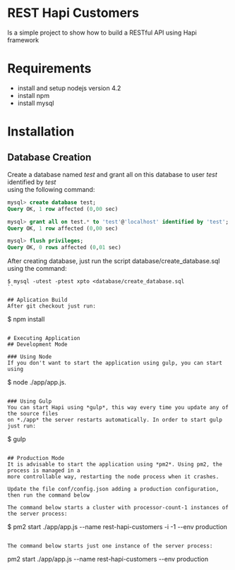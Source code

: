 # REST Hapi Customers
Is a simple project to show how to build a RESTful API using Hapi framework

# Requirements
* install and setup nodejs version 4.2
* install npm
* install mysql 

# Installation

## Database Creation
Create a database named *test* and grant all on this database to user *test* identified by *test*  
using the following command:
```sql
mysql> create database test;
Query OK, 1 row affected (0,00 sec)

mysql> grant all on test.* to 'test'@'localhost' identified by 'test';
Query OK, 1 row affected (0,00 sec)

mysql> flush privileges;
Query OK, 0 rows affected (0,01 sec)
```
After creating database, just run the script database/create_database.sql using the command:
```
$ mysql -utest -ptest xpto <database/create_database.sql 
``

## Aplication Build
After git checkout just run:
```
$ npm install
```

# Executing Application
## Development Mode

### Using Node
If you don't want to start the application using gulp, you can start using
```
$ node ./app/app.js.
```

### Using Gulp
You can start Hapi using *gulp*, this way every time you update any of the source files
on *./app* the server restarts automatically. In order to start gulp just run:
```
$ gulp
```

## Production Mode
It is advisable to start the application using *pm2*. Using pm2, the process is managed in a 
more controllable way, restarting the node process when it crashes.

Update the file conf/config.json adding a production configuration, then run the command below

The command below starts a cluster with processor-count-1 instances of the server process:
``` 
$ pm2 start ./app/app.js --name rest-hapi-customers -i -1 --env production
```

The command below starts just one instance of the server process:
```
pm2 start ./app/app.js --name rest-hapi-customers --env production
```

